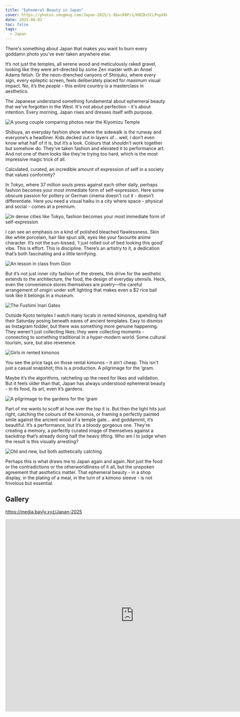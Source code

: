 ```yaml
---
title: "Ephemeral Beauty in Japan"
cover: https://photos.smugmug.com/Japan-2025/i-8bxcKBP/1/KNZ8x5CLPnpVKP9JWLjtrrKhNpv6ZSRL3fSgqv8qF/X4/DSC04430-X4.jpg
date: 2025-06-02
toc: false
tags:
  - Japan
---
```


There's something about Japan that makes you want to burn every goddamn photo you've ever taken anywhere else.

It’s not just the temples, all serene wood and meticulously raked gravel, looking like they were art-directed by some Zen master with an Ansel Adams fetish. Or the neon-drenched canyons of Shinjuku, where every sign, every epileptic screen, feels deliberately placed for maximum visual impact. No, it’s the _people_ - this entire country is a masterclass in aesthetics.

The Japanese understand something fundamental about ephemeral beauty that we've forgotten in the West. It's not about perfection - it's about intention. Every morning, Japan rises and dresses itself with purpose.

![A young couple comparing photos near the Kiyomizu Temple](https://photos.smugmug.com/Japan-2025/i-gdqzkcs/1/MsrHsTj6mRxsLB5VFcLHcJ7qhkF4LRdxvKXdb8gJL/X3/DSC04379-X3.jpg)

Shibuya, an everyday fashion show where the sidewalk is the runway and everyone’s a headliner. Kids decked out in layers of… well, I don’t even know what half of it is, but it’s a look. Colours that shouldn't work together but somehow do. They've taken fashion and elevated it to performance art. And not one of them looks like they're trying too hard, which is the most impressive magic trick of all.

Calculated, curated, an incredible amount of expression of self in a society that values conformity?

In Tokyo, where 37 million souls press against each other daily, perhaps fashion becomes your most immediate form of self-expression. Here some obscure passion for pottery or German cinema doesn't cut it - doesn’t differentiate. Here you need a visual haiku in a city where space - physical and social - comes at a premium.

![In dense cities like Tokyo, fashion becomes your most immediate form of self-expression](https://photos.smugmug.com/Japan-2025/i-rNhKDPx/1/MPjqRwSDTmZkdCMrh3XkMrqfXPB92Ztx3btrPgNnD/X4/DSC04498-X4.jpg)

I can see an emphasis on a kind of polished bleached flawlessness. Skin like white porcelain, hair like spun silk, eyes like your favourite anime character. It’s not the sun-kissed, ‘I just rolled out of bed looking this good’ vibe. This is effort. This is discipline. There’s an artistry to it, a dedication that’s both fascinating and a little terrifying.

![An lesson in class from Gion](https://photos.smugmug.com/Japan-2025/i-5DSftLc/1/MGv4QZs29C2NgfkFrNJc9f8kJtVLcwWPjfdBC2Lfg/X4/DSC04296-X4.jpg)

But it’s not just inner city fashion of the streets, this drive for the aesthetic extends to the architecture, the food, the design of everyday utensils. Heck, even the convenience stores themselves are poetry—the careful arrangement of onigiri under soft lighting that makes even a $2 rice ball look like it belongs in a museum.

![The Fushimi Inari Gates](https://photos.smugmug.com/Japan-2025/i-Gw8cw4v/1/MwbgTFGSSKJzQ2fB4JWDd8Bd7bHRB68K7jdxv9mfm/X3/DSC04331-X3.jpg)

Outside Kyoto temples I watch many locals in rented kimonos, spending half their Saturday posing beneath eaves of ancient templates. Easy to dismiss as Instagram fodder, but there was something more genuine happening. They weren't just collecting likes; they were collecting moments - connecting to something traditional in a hyper-modern world. Some cultural tourism, sure, but also reverence.

![Girls in rented kimonos](https://photos.smugmug.com/Japan-2025/i-nFBD3RT/1/Mq9Qk5wtm7ZNGfr29BDTbpsvD492ST4jRmdp8mMgp/X3/DSC04376-X3.jpg)

You see the price tags on those rental kimonos – it ain’t cheap. This isn't just a casual snapshot; this is a production. A pilgrimage for the ‘gram.

Maybe it’s the algorithms, ratcheting up the need for likes and validation. But it feels older than that, Japan has always understood ephemeral beauty - in its food, its art, even it’s gardens.

![A pilgrimage to the gardens for the ‘gram](https://photos.smugmug.com/Japan-2025/i-WkNSw7V/1/LVCw93sWRqGjJbBWWNjZ6zM2sTfgwFXMgLqj5jsnQ/X4/DSC04088-X4.jpg)

Part of me wants to scoff at how over the top it is. But then the light hits just right, catching the colours of the kimonos, or framing a perfectly painted smile against the ancient wood of a temple gate… and goddammit, it’s beautiful. It’s a performance, but it’s a bloody gorgeous one. They’re creating a memory, a perfectly curated image of themselves against a backdrop that’s already doing half the heavy lifting. Who am I to judge when the result is this visually arresting?

![Old and new, but both asthetically catching](https://photos.smugmug.com/Japan-2025/i-FngKk39/1/Kjkrr2DnXpnjpnCrtKrb2sKvGMBR4vCQdh64hpGtL/X4/DSC04350-X4.jpg)

Perhaps this is what draws me to Japan again and again. Not just the food or the contradictions or the otherworldliness of it all, but the unspoken agreement that aesthetics matter. That ephemeral beauty - in a shop display, in the plating of a meal, in the turn of a kimono sleeve - is not frivolous but essential.

## Gallery

https://media.bayly.xyz/Japan-2025

<iframe src="https://media.bayly.xyz/frame/slideshow?key=FhPzsB&speed=3&transition=fade&autoStart=1&captions=0&navigation=0&playButton=0&randomize=0&transitionSpeed=2" width="800" height="600" frameborder="no" scrolling="no"></iframe>
